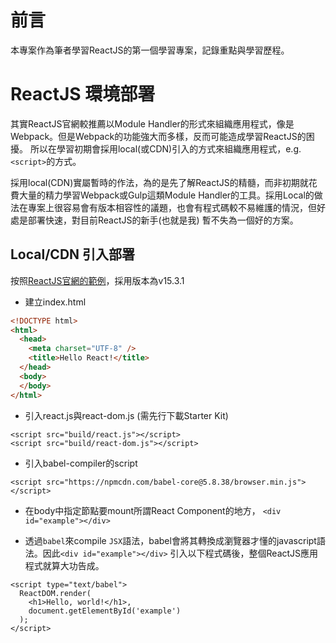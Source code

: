# 前言
本專案作為筆者學習ReactJS的第一個學習專案，記錄重點與學習歷程。

# ReactJS 環境部署
其實ReactJS官網較推薦以Module Handler的形式來組織應用程式，像是Webpack。但是Webpack的功能強大而多樣，反而可能造成學習ReactJS的困擾。
所以在學習初期會採用local(或CDN)引入的方式來組織應用程式，e.g. `<script>`的方式。

採用local(CDN)實屬暫時的作法，為的是先了解ReactJS的精髓，而非初期就花費大量的精力學習Webpack或Gulp這類Module Handler的工具。採用Local的做法在專案上很容易會有版本相容性的議題，也會有程式碼較不易維護的情況，但好處是部署快速，對目前ReactJS的新手(也就是我) 暫不失為一個好的方案。

## Local/CDN 引入部署
按照[ReactJS官網的範例](https://facebook.github.io/react/index.html)，採用版本為v15.3.1

* 建立index.html
```html
<!DOCTYPE html>
<html>
  <head>
    <meta charset="UTF-8" />
    <title>Hello React!</title>
  </head>
  <body>
  </body>
</html>
```

* 引入react.js與react-dom.js (需先行下載Starter Kit)
```
<script src="build/react.js"></script>
<script src="build/react-dom.js"></script>
```
* 引入babel-compiler的script
```
<script src="https://npmcdn.com/babel-core@5.8.38/browser.min.js"></script>
```
* 在body中指定節點要mount所謂React Component的地方， `<div id="example"></div>`

* 透過`babel`來compile `JSX`語法，babel會將其轉換成瀏覽器才懂的javascript語法。因此`<div id="example"></div>` 引入以下程式碼後，整個ReactJS應用程式就算大功告成。
```
<script type="text/babel">
  ReactDOM.render(
    <h1>Hello, world!</h1>,
    document.getElementById('example')
  );
</script>
```
